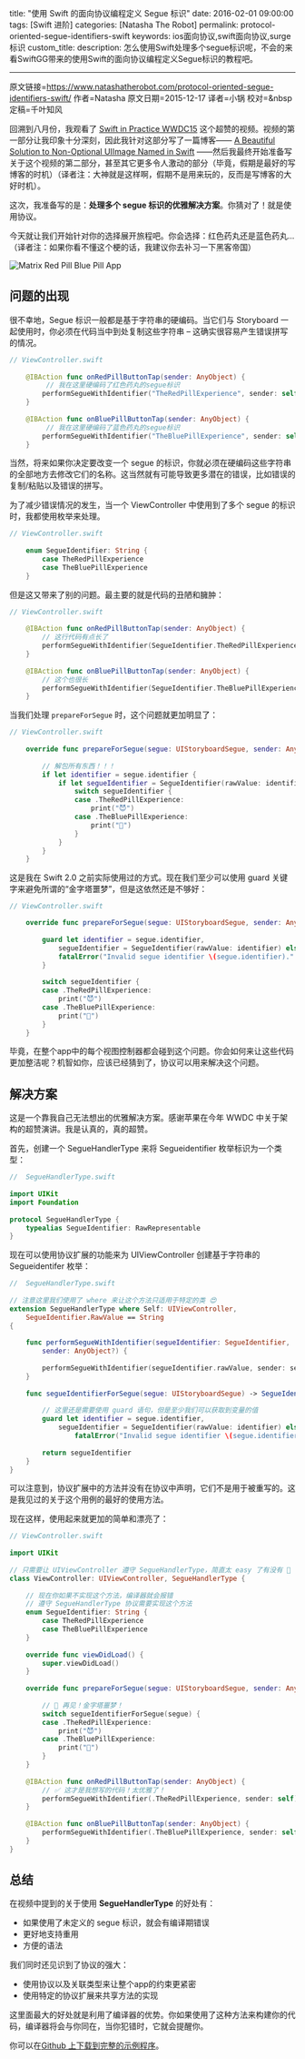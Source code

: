 title: "使用 Swift 的面向协议编程定义 Segue 标识"
date: 2016-02-01 09:00:00
tags: [Swift 进阶]
categories: [Natasha The Robot]
permalink: protocol-oriented-segue-identifiers-swift
keywords: ios面向协议,swift面向协议,surge标识
custom_title: 
description: 怎么使用Swift处理多个segue标识呢，不会的来看SwiftGG带来的使用Swift的面向协议编程定义Segue标识的教程吧。

---
原文链接=https://www.natashatherobot.com/protocol-oriented-segue-identifiers-swift/
作者=Natasha
原文日期=2015-12-17
译者=小锅
校对=&nbsp
定稿=千叶知风

<!--此处开始正文-->

回溯到八月份，我观看了 [Swift in Practice WWDC15](https://developer.apple.com/videos/play/wwdc2015-411/) 这个超赞的视频。视频的第一部分让我印象十分深刻，因此我针对这部分写了一篇博客—— [A Beautiful Solution to Non-Optional UIImage Named in Swift](http://natashatherobot.com/non-optional-uiimage-named-swift/) ——然后我最终开始准备写关于这个视频的第二部分，甚至其它更多令人激动的部分（毕竟，假期是最好的写博客的时机）（译者注：大神就是这样啊，假期不是用来玩的，反而是写博客的大好时机）。

<!--more-->

这次，我准备写的是：**处理多个 segue 标识的优雅解决方案**。你猜对了！就是使用协议。

今天就让我们开始针对你的选择展开旅程吧。你会选择：红色药丸还是蓝色药丸...（译者注：如果你看不懂这个梗的话，我建议你去补习一下黑客帝国）

![Matrix Red Pill Blue Pill App](https://swift.gg/img/articles/protocol-oriented-segue-identifiers-swift/Simulator-Screen-Shot-Dec-18-2015-3.35.43-PM-768x432.png1454286916.1355195)

## 问题的出现

很不幸地，Segue 标识一般都是基于字符串的硬编码。当它们与 Storyboard 一起使用时，你必须在代码当中到处复制这些字符串 – 这确实很容易产生错误拼写的情况。

```swift
// ViewController.swift
    
    @IBAction func onRedPillButtonTap(sender: AnyObject) {
    	 // 我在这里硬编码了红色药丸的segue标识
        performSegueWithIdentifier("TheRedPillExperience", sender: self)
    }
 
    @IBAction func onBluePillButtonTap(sender: AnyObject) {
    	 // 我在这里硬编码了蓝色药丸的segue标识
        performSegueWithIdentifier("TheBluePillExperience", sender: self)
    }
```

当然，将来如果你决定要改变一个 segue 的标识，你就必须在硬编码这些字符串的全部地方去修改它们的名称。这当然就有可能导致更多潜在的错误，比如错误的复制/粘贴以及错误的拼写。

为了减少错误情况的发生，当一个 ViewController 中使用到了多个 segue 的标识时，我都使用枚举来处理。

```swift
// ViewController.swift
 
    enum SegueIdentifier: String {
        case TheRedPillExperience
        case TheBluePillExperience
    }
```

但是这又带来了别的问题。最主要的就是代码的丑陋和臃肿：

```swift
// ViewController.swift
    
    @IBAction func onRedPillButtonTap(sender: AnyObject) {
        // 这行代码有点长了
        performSegueWithIdentifier(SegueIdentifier.TheRedPillExperience.rawValue, sender: self)
    }
 
    @IBAction func onBluePillButtonTap(sender: AnyObject) {
        // 这个也很长
        performSegueWithIdentifier(SegueIdentifier.TheBluePillExperience.rawValue, sender: self)
    }
```

当我们处理 `prepareForSegue` 时，这个问题就更加明显了：

```swift
// ViewController.swift
 
    override func prepareForSegue(segue: UIStoryboardSegue, sender: AnyObject?) {
        
        // 解包所有东西！！！
        if let identifier = segue.identifier {
            if let segueIdentifier = SegueIdentifier(rawValue: identifier) {
                switch segueIdentifier {
                case .TheRedPillExperience:
                    print("😈")
                case .TheBluePillExperience:
                    print("👼")
                }
            }
        }
    }
```

这是我在 Swift 2.0 之前实际使用过的方式。现在我们至少可以使用 guard 关键字来避免所谓的“金字塔噩梦”，但是这依然还是不够好：

```swift
// ViewController.swift

    override func prepareForSegue(segue: UIStoryboardSegue, sender: AnyObject?) {
        
        guard let identifier = segue.identifier,
            segueIdentifier = SegueIdentifier(rawValue: identifier) else {
            fatalError("Invalid segue identifier \(segue.identifier)."
        }
        
        switch segueIdentifier {
        case .TheRedPillExperience:
            print("😈")
        case .TheBluePillExperience:
            print("👼")
        }
    }
```

毕竟，在整个app中的每个视图控制器都会碰到这个问题。你会如何来让这些代码更加整洁呢？机智如你，应该已经猜到了，协议可以用来解决这个问题。

## 解决方案

这是一个靠我自己无法想出的优雅解决方案。感谢苹果在今年 WWDC 中关于架构的超赞演讲。我是认真的，真的超赞。

首先，创建一个 SegueHandlerType 来将 Segueidentifier 枚举标识为一个类型：

```swift
//  SegueHandlerType.swift
 
import UIKit
import Foundation
 
protocol SegueHandlerType {
    typealias SegueIdentifier: RawRepresentable
}
```

现在可以使用协议扩展的功能来为 UIViewController 创建基于字符串的 Segueidentifer 枚举：

```swift
//  SegueHandlerType.swift
 
// 注意这里我们使用了 where 来让这个方法只适用于特定的类 😍
extension SegueHandlerType where Self: UIViewController,
    SegueIdentifier.RawValue == String
{
    
    func performSegueWithIdentifier(segueIdentifier: SegueIdentifier,
        sender: AnyObject?) {
        
        performSegueWithIdentifier(segueIdentifier.rawValue, sender: sender)
    }
    
    func segueIdentifierForSegue(segue: UIStoryboardSegue) -> SegueIdentifier {
        
        // 这里还是需要使用 guard 语句，但是至少我们可以获取到变量的值  
        guard let identifier = segue.identifier,
            segueIdentifier = SegueIdentifier(rawValue: identifier) else { 
                fatalError("Invalid segue identifier \(segue.identifier).") }
        
        return segueIdentifier
    }
}
```

可以注意到，协议扩展中的方法并没有在协议中声明，它们不是用于被重写的。这是我见过的关于这个用例的最好的使用方法。

现在这样，使用起来就更加的简单和漂亮了：

```swift
// ViewController.swift
 
import UIKit
 
// 只需要让 UIViewController 遵守 SegueHandlerType，简直太 easy 了有没有 🎂
class ViewController: UIViewController, SegueHandlerType {
 
    // 现在你如果不实现这个方法，编译器就会报错
    // 遵守 SegueHandlerType 协议需要实现这个方法
    enum SegueIdentifier: String {
        case TheRedPillExperience
        case TheBluePillExperience
    }
    
    override func viewDidLoad() {
        super.viewDidLoad()
    }
    
    override func prepareForSegue(segue: UIStoryboardSegue, sender: AnyObject?) {
        
        // 🎉 再见！金字塔噩梦！
        switch segueIdentifierForSegue(segue) {
        case .TheRedPillExperience:
            print("😈")
        case .TheBluePillExperience:
            print("👼")
        }
    }
    
    @IBAction func onRedPillButtonTap(sender: AnyObject) {
        // ✅ 这才是我想写的代码！太优雅了！
        performSegueWithIdentifier(.TheRedPillExperience, sender: self)
    }
 
    @IBAction func onBluePillButtonTap(sender: AnyObject) {
        performSegueWithIdentifier(.TheBluePillExperience, sender: self)
    }
}
```

## 总结

在视频中提到的关于使用 **SegueHandlerType** 的好处有：

* 如果使用了未定义的 segue 标识，就会有编译期错误
* 更好地支持重用
* 方便的语法

我们同时还见识到了协议的强大：

* 使用协议以及关联类型来让整个app的约束更紧密
* 使用特定的协议扩展来共享方法的实现

这里面最大的好处就是利用了编译器的优势。你如果使用了这种方法来构建你的代码，编译器将会与你同在，当你犯错时，它就会提醒你。

你可以在[Github 上下载到完整的示例程序](https://github.com/NatashaTheRobot/POSegueIdentifiers)。